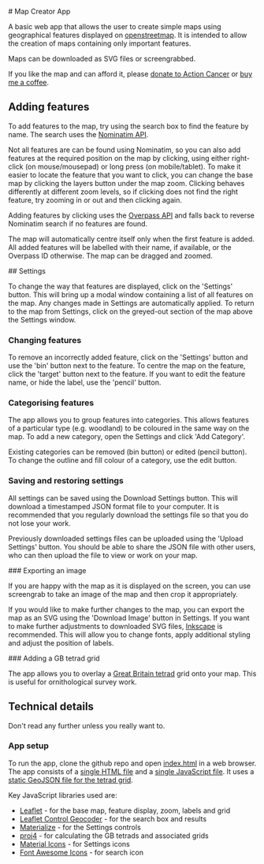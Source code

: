 # Map Creator App

A basic web app that allows the user to create simple maps using geographical features displayed on [openstreetmap](https://www.openstreetmap.org). It is intended to allow the creation of maps containing only important features.

Maps can be downloaded as SVG files or screengrabbed.

If you like the map and can afford it, please [donate to Action Cancer](https://actioncancer.org/donate-to-action-cancer/) or [buy me a coffee](https://www.buymeacoffee.com/pbarber).

## Adding features

To add features to the map, try using the search box to find the feature by name. The search uses the [Nominatim API](https://nominatim.openstreetmap.org).

Not all features are can be found using Nominatim, so you can also add features at the required position on the map by clicking, using either right-click (on mouse/mousepad) or long press (on mobile/tablet). To make it easier to locate the feature that you want to click, you can change the base map by clicking the layers button under the map zoom. Clicking behaves differently at different zoom levels, so if clicking does not find the right feature, try zooming in or out and then clicking again.

Adding features by clicking uses the [Overpass API](https://wiki.openstreetmap.org/wiki/Overpass_API) and falls back to reverse Nominatim search if no features are found.

The map will automatically centre itself only when the first feature is added. All added features will be labelled with their name, if available, or the Overpass ID otherwise. The map can be dragged and zoomed.

## Settings

To change the way that features are displayed, click on the 'Settings' button. This will bring up a modal window containing a list of all features on the map. Any changes made in Settings are automatically applied. To return to the map from Settings, click on the greyed-out section of the map above the Settings window.

### Changing features

To remove an incorrectly added feature, click on the 'Settings' button and use the 'bin' button next to the feature. To centre the map on the feature, click the 'target' button next to the feature. If you want to edit the feature name, or hide the label, use the 'pencil' button.

### Categorising features

The app allows you to group features into categories. This allows features of a particular type (e.g. woodland) to be coloured in the same way on the map. To add a new category, open the Settings and click 'Add Category'.

Existing categories can be removed (bin button) or edited (pencil button). To change the outline and fill colour of a category, use the edit button.

### Saving and restoring settings

All settings can be saved using the Download Settings button. This will download a timestamped JSON format file to your computer. It is recommended that you regularly download the settings file so that you do not lose your work.

Previously downloaded settings files can be uploaded using the 'Upload Settings' button. You should be able to share the JSON file with other users, who can then upload the file to view or work on your map.

### Exporting an image

If you are happy with the map as it is displayed on the screen, you can use screengrab to take an image of the map and then crop it appropriately.

If you would like to make further changes to the map, you can export the map as an SVG using the 'Download Image' button in Settings. If you want to make further adjustments to downloaded SVG files, [Inkscape](https://inkscape.org/) is recommended. This will allow you to change fonts, apply additional styling and adjust the position of labels.

### Adding a GB tetrad grid

The app allows you to overlay a [Great Britain tetrad](https://www.bto.org/our-science/projects/birdatlas/methods/correct-grid-references/know-your-place) grid onto your map. This is useful for ornithological survey work.

## Technical details

Don't read any further unless you really want to.

### App setup

To run the app, clone the github repo and open [index.html](index.html) in a web browser. The app consists of a [single HTML file](index.html) and a [single JavaScript file](app.js). It uses a [static GeoJSON file for the tetrad grid](osgb-2k-grid-2024-06-02T19_20_06.214Z.geojson).

Key JavaScript libraries used are:

* [Leaflet](https://leafletjs.com/) - for the base map, feature display, zoom, labels and grid
* [Leaflet Control Geocoder](https://github.com/perliedman/leaflet-control-geocoder) - for the search box and results
* [Materialize](https://materializecss.com/getting-started.html) - for the Settings controls
* [proj4](http://proj4js.org/) - for calculating the GB tetrads and associated grids
* [Material Icons](https://fonts.google.com/icons) - for Settings icons
* [Font Awesome Icons](https://fontawesome.com/v4/cheatsheet/) - for search icon
